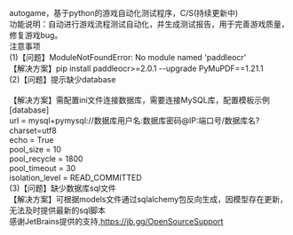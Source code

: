 autogame，基于python的游戏自动化测试程序，C/S(持续更新中)<br>
功能说明：自动进行游戏流程测试自动化，并生成测试报告，用于完善游戏质量，修复游戏bug。<br>
注意事项<br>
(1)【问题】ModuleNotFoundError: No module named 'paddleocr'<br>
    【解决方案】pip install paddleocr>=2.0.1 --upgrade PyMuPDF==1.21.1<br>
(2)【问题】提示缺少database<br><br>
    【解决方案】需配置ini文件连接数据库，需要连接MySQL库，配置模板示例<br>
    [database]<br>
    url = mysql+pymysql://数据库用户名:数据库密码@IP:端口号/数据库名?charset=utf8<br>
    echo = True<br>
    pool_size = 10<br>
    pool_recycle = 1800<br>
    pool_timeout = 30<br>
    isolation_level = READ_COMMITTED<br>
(3)【问题】缺少数据库sql文件<br>
   【解决方案】可根据models文件通过sqlalchemy包反向生成，因模型存在更新，无法及时提供最新的sql脚本<br>
感谢JetBrains提供的支持,https://jb.gg/OpenSourceSupport<br>

